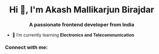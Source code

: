 <h1 align="center">Hi 👋, I'm Akash Mallikarjun Birajdar</h1>
<h3 align="center">A passionate frontend developer from India</h3>

- 🌱 I’m currently learning **Electronics and Telecommunication**

<h3 align="left">Connect with me:</h3>
<p align="left">
</p>

